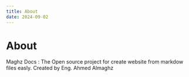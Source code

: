 ```yaml
---
title: About
date: 2024-09-02
---
```


# About

Maghz Docs : The Open source project for create website from markdow files easly.
Created by Eng. Ahmed Almaghz
